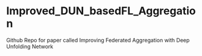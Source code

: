 # Improved_DUN_basedFL_Aggregation
Github Repo for paper called Improving Federated Aggregation with Deep Unfolding Network
